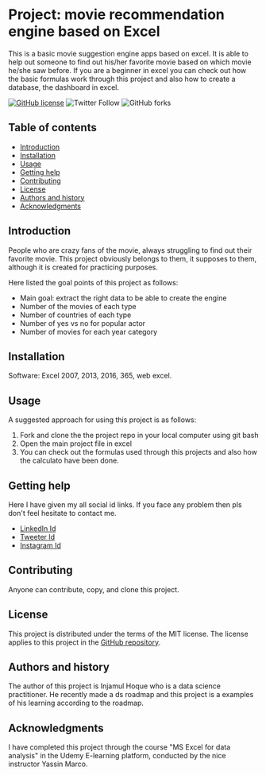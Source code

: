 Project: movie recommendation engine based on Excel
=================================================

This is a basic movie suggestion engine apps based on excel. It is able to help out someone to find out his/her favorite movie based on which movie he/she saw before. If you are a beginner in excel you can check out how the basic formulas work through this project and also how to create a database, the dashboard in excel.

[![GitHub license](https://img.shields.io/github/license/InjamulHoque/movie-recommendation-engine?color=yellow&style=flat-square)](https://github.com/InjamulHoque/movie-recommendation-engine)
![Twitter Follow](https://img.shields.io/twitter/follow/Injamulhoque_ds?style=social)
![GitHub forks](https://img.shields.io/github/forks/InjamulHoque/movie-recommendation-engine?label=movie-recommendation-engine&style=social)


Table of contents
-----------------

* [Introduction](#introduction)
* [Installation](#installation)
* [Usage](#usage)
* [Getting help](#getting-help)
* [Contributing](#contributing)
* [License](#license)
* [Authors and history](#authors-and-history)
* [Acknowledgments](#acknowledgments)


Introduction
------------
People who are crazy fans of the movie, always struggling to find out their favorite movie. This project obviously belongs to them, it supposes to them, although it is created for practicing purposes.

Here listed the goal points of this project as follows:

* Main goal: extract the right data to be able to create the engine
* Number of the movies of each type
* Number of countries of each type
* Number of yes vs no for popular actor
* Number of movies for each year category

Installation
------------

Software: Excel 2007, 2013, 2016, 365, web excel.

 
Usage
-----
A suggested approach for using this project is as follows:

1. Fork and clone the the project repo in your local computer using git bash
2. Open the main project file in excel
3. You can check out the formulas used through this projects and also how the calculato have been done.


Getting help
------------
Here I have given my all social id links. If you face any problem then pls don't feel hesitate to contact me.

* [LinkedIn Id](https://www.linkedin.com/in/injamulhoqueds)
* [Tweeter Id]( @Injamulhoque_ds)
* [Instagram Id](injam_ds)

Contributing
------------

Anyone can contribute, copy, and clone this project.


License
-------

This project is distributed under the terms of the MIT license.  The license applies to this project in the [GitHub repository](https://github.com/InjamulHoque/movie-recommendation-engine).


Authors and history
---------------------------

The author of this project is Injamul Hoque who is a data science practitioner. He recently made a ds roadmap and this project is a examples of his learning according to the roadmap.

Acknowledgments
---------------

I have completed this project through the course "MS Excel for data analysis" in the Udemy E-learning platform, conducted by the nice instructor Yassin Marco.
